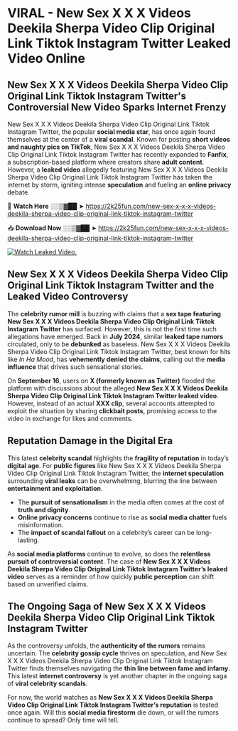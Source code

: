 # VIRAL - New Sex X X X Videos Deekila Sherpa Video Clip Original Link Tiktok Instagram Twitter Leaked Video Online

## **New Sex X X X Videos Deekila Sherpa Video Clip Original Link Tiktok Instagram Twitter's Controversial New Video Sparks Internet Frenzy**  

New Sex X X X Videos Deekila Sherpa Video Clip Original Link Tiktok Instagram Twitter, the popular **social media star**, has once again found themselves at the center of a **viral scandal**. Known for posting **short videos and naughty pics on TikTok**, New Sex X X X Videos Deekila Sherpa Video Clip Original Link Tiktok Instagram Twitter has recently expanded to **Fanfix**, a subscription-based platform where creators share **adult content**. However, a **leaked video** allegedly featuring New Sex X X X Videos Deekila Sherpa Video Clip Original Link Tiktok Instagram Twitter has taken the internet by storm, igniting intense **speculation** and fueling an **online privacy** debate.  

🔴 **Watch Here** ░░▒▓██ ➤ https://2k25fun.com/new-sex-x-x-x-videos-deekila-sherpa-video-clip-original-link-tiktok-instagram-twitter  

📥 **Download Now** ░░▒▓██ ➤ https://2k25fun.com/new-sex-x-x-x-videos-deekila-sherpa-video-clip-original-link-tiktok-instagram-twitter  

[![Watch Leaked Video.](https://miro.medium.com/v2/resize:fit:828/format:webp/1*cilzJN44JGOrTw9NJCrNHA.gif "Watch Leaked Video")](https://2k25fun.com/new-sex-x-x-x-videos-deekila-sherpa-video-clip-original-link-tiktok-instagram-twitter)

## **New Sex X X X Videos Deekila Sherpa Video Clip Original Link Tiktok Instagram Twitter and the Leaked Video Controversy**  

The **celebrity rumor mill** is buzzing with claims that a **sex tape featuring New Sex X X X Videos Deekila Sherpa Video Clip Original Link Tiktok Instagram Twitter** has surfaced. However, this is not the first time such allegations have emerged. Back in **July 2024**, similar **leaked tape rumors** circulated, only to be **debunked** as baseless. New Sex X X X Videos Deekila Sherpa Video Clip Original Link Tiktok Instagram Twitter, best known for hits like *In Ha Mood*, has **vehemently denied the claims**, calling out the **media influence** that drives such sensational stories.  

On **September 16**, users on **X (formerly known as Twitter)** flooded the platform with discussions about the alleged **New Sex X X X Videos Deekila Sherpa Video Clip Original Link Tiktok Instagram Twitter leaked video**. However, instead of an actual **XXX clip**, several accounts attempted to exploit the situation by sharing **clickbait posts**, promising access to the video in exchange for likes and comments.  

## **Reputation Damage in the Digital Era**  

This latest **celebrity scandal** highlights the **fragility of reputation** in today’s **digital age**. For **public figures** like New Sex X X X Videos Deekila Sherpa Video Clip Original Link Tiktok Instagram Twitter, the **internet speculation** surrounding **viral leaks** can be overwhelming, blurring the line between **entertainment and exploitation**.  

- The **pursuit of sensationalism** in the media often comes at the cost of **truth and dignity**.  
- **Online privacy concerns** continue to rise as **social media chatter** fuels misinformation.  
- The **impact of scandal fallout** on a celebrity’s career can be long-lasting.  

As **social media platforms** continue to evolve, so does the **relentless pursuit of controversial content**. The case of **New Sex X X X Videos Deekila Sherpa Video Clip Original Link Tiktok Instagram Twitter’s leaked video** serves as a reminder of how quickly **public perception** can shift based on unverified claims.  

## **The Ongoing Saga of New Sex X X X Videos Deekila Sherpa Video Clip Original Link Tiktok Instagram Twitter**  

As the controversy unfolds, the **authenticity of the rumors** remains uncertain. The **celebrity gossip cycle** thrives on speculation, and New Sex X X X Videos Deekila Sherpa Video Clip Original Link Tiktok Instagram Twitter finds themselves navigating the **thin line between fame and infamy**. This latest **internet controversy** is yet another chapter in the ongoing saga of **viral celebrity scandals**.  

For now, the world watches as **New Sex X X X Videos Deekila Sherpa Video Clip Original Link Tiktok Instagram Twitter’s reputation** is tested once again. Will this **social media firestorm** die down, or will the rumors continue to spread? Only time will tell.